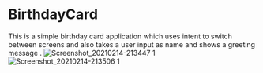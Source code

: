# BirthdayCard
This is a simple birthday card application which uses intent to switch between screens and also takes a user input as name and shows a greeting message .
![Screenshot_20210214-213447 1](https://user-images.githubusercontent.com/60837980/107882097-80237f00-6f0d-11eb-9afb-9dc23d26f172.png) 
![Screenshot_20210214-213506 1](https://user-images.githubusercontent.com/60837980/107882260-4b63f780-6f0e-11eb-8525-777c74f7dd91.png)
